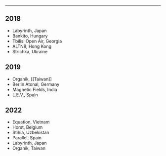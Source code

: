 ***

## 2018
- Labyrinth, Japan
- Bankito, Hungary
- Tbilisi Open Air, Georgia
- ALTN8, Hong Kong
- Strichka, Ukraine

## 2019
- Organik, [[Taiwan]]
- Berlin Atonal, Germany
- Magnetic Fields, India
- L.E.V., Spain

## 2022
- Equation, Vietnam
- Horst, Belgium
- Stihia, Uzbekistan
- Parallel, Spain
- Labyrinth, Japan
- Organik, Taiwan

